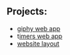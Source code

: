 ## Projects:
- [giphy web app](https://github.com/eugenedrvnk/giphy-web-app "giphy web app")
- t[imers web app](https://github.com/eugenedrvnk/timers "imers web app")
- [website layout](https://github.com/eugenedrvnk/web-site-layout "website layout")
